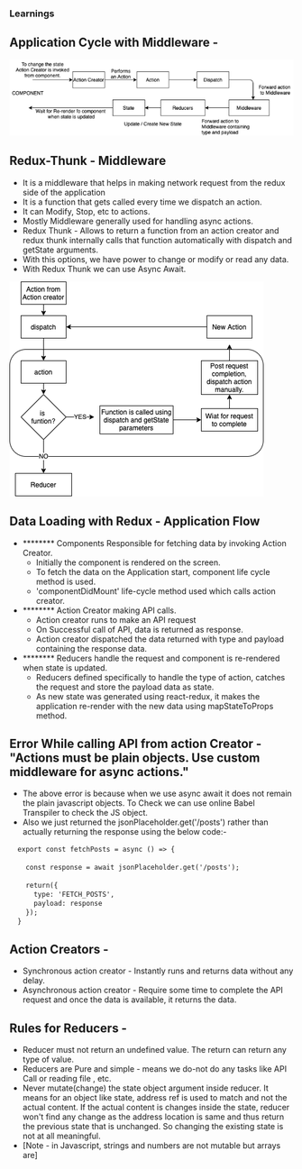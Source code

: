 ### Learnings

## Application Cycle with Middleware -

  ![React Redux Cycle](React-Redux-Cycle.png)

## Redux-Thunk - Middleware

  - It is a middleware that helps in making network request from the redux side of the application
  - It is a function that gets called every time we dispatch an action.
  - It can Modify, Stop, etc to actions.
  - Mostly Middleware generally used for handling async actions.
  - Redux Thunk - Allows to return a function from an action creator and redux thunk internally calls that function automatically with dispatch and getState arguments.
  - With this options, we have power to change or modify or read any data.
  - With Redux Thunk we can use Async Await.

  ![Redux Thunk](Redux-Thunk.png)

##  Data Loading with Redux - Application Flow

  - ******** Components Responsible for fetching data by invoking Action Creator.
    - Initially the component is rendered on the screen.
    - To fetch the data on the Application start, component life cycle method is used.
    - 'componentDidMount' life-cycle method used which calls action creator.
  - ******** Action Creator making API calls.
    - Action creator runs to make an API request
    - On Successful call of API, data is returned as response.
    - Action creator dispatched the data returned with type and payload containing the response data.
  - ******** Reducers handle the request and component is re-rendered when state is updated.
    - Reducers defined specifically to handle the type of action, catches the request and store the payload data as state.
    - As new state was generated using react-redux, it makes the application re-render with the new data using mapStateToProps method.

## Error While calling API from action Creator - "Actions must be plain objects. Use custom middleware for async actions."

  - The above error is because when we use async await it does not remain the plain javascript objects. To Check we can use online Babel Transpiler to check the JS object.
  - Also we just returned the jsonPlaceholder.get('/posts') rather than actually returning the response using the below code:-

  ```
    export const fetchPosts = async () => {

      const response = await jsonPlaceholder.get('/posts');

      return({
        type: 'FETCH_POSTS',
        payload: response
      });
    }

  ```

## Action Creators -

  - Synchronous action creator - Instantly runs and returns data without any delay.
  - Asynchronous action creator - Require some time to complete the API request and once the data is available, it returns the data.

## Rules for Reducers -

  - Reducer must not return an undefined value. The return can return any type of value.
  - Reducers are Pure and simple  - means we do-not do any tasks like API Call or reading file , etc.
  - Never mutate(change) the state object argument inside reducer.
    It means for an object like state, address ref is used to match and not the actual content. If the actual content is changes inside the state, reducer won't find any change as the address location is same and thus return the previous state that is unchanged. So changing the existing state is not at all meaningful.
  - [Note - in Javascript, strings and numbers are not mutable but arrays are]
